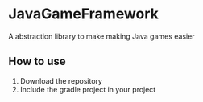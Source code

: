 # JavaGameFramework
A abstraction library to make making Java games easier

## How to use
1. Download the repository
2. Include the gradle project in your project
